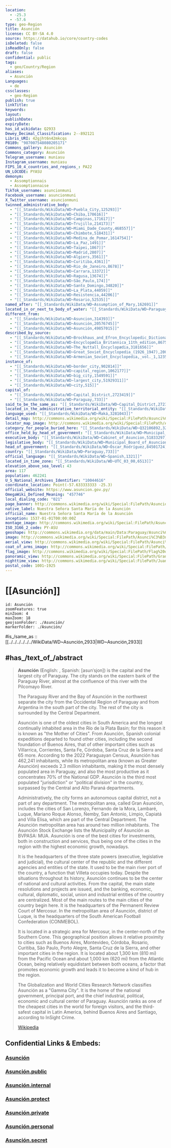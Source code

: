```yaml
---
location:
  - -25.3
  - -57.6
type: geo-Region
title: Asunción
license: CC BY-SA 4.0
source: https://datahub.io/core/country-codes
isDeleted: false
isReadOnly: false
draft: false
confidential: public
tags:
  - geo/Country/Region
aliases:
  - Asunción
Languages:
  - de
cssclasses:
  - geo-Region
publish: true
linkTitle: 
keywords: 
layout: 
publishDate: 
expiryDate: 
has_id_wikidata: Q2933
Dewey_Decimal_Classification: 2--892121
Libris_URI: 42gjht6n42mkcqs
P8189: "987007548080205171"
Commons_gallery: Asunción
Commons_category: Asunción
Telegram_username: muniasu
Instagram_username: muniasu
FIPS_10_4_countries_and_regions_: PA22
UN_LOCODE: PYASU
demonym:
  - Assomptionnais
  - Assomptionnaise
TikTok_username: asuncionmuni
Facebook_username: asuncionmuni
X_Twitter_username: asuncionmuni
twinned_administrative_body:
  - "[[_Standards/WikiData/WD~Puebla_City,125293]]"
  - "[[_Standards/WikiData/WD~Chiba,170616]]"
  - "[[_Standards/WikiData/WD~Campinas,171617]]"
  - "[[_Standards/WikiData/WD~Trujillo,214173]]"
  - "[[_Standards/WikiData/WD~Miami_Dade_County,468557]]"
  - "[[_Standards/WikiData/WD~Chimbote,518431]]"
  - "[[_Standards/WikiData/WD~Medina_de_Pomar,1614754]]"
  - "[[_Standards/WikiData/WD~La_Paz,1491]]"
  - "[[_Standards/WikiData/WD~Taipei,1867]]"
  - "[[_Standards/WikiData/WD~Madrid,2807]]"
  - "[[_Standards/WikiData/WD~Algiers,3561]]"
  - "[[_Standards/WikiData/WD~Curitiba,4361]]"
  - "[[_Standards/WikiData/WD~Rio_de_Janeiro,8678]]"
  - "[[_Standards/WikiData/WD~Carrara,13372]]"
  - "[[_Standards/WikiData/WD~Ragusa,13674]]"
  - "[[_Standards/WikiData/WD~São_Paulo,174]]"
  - "[[_Standards/WikiData/WD~Santo_Domingo,34820]]"
  - "[[_Standards/WikiData/WD~La_Plata,44059]]"
  - "[[_Standards/WikiData/WD~Resistencia,44206]]"
  - "[[_Standards/WikiData/WD~Rosario,52535]]"
named_after: "[[_Standards/WikiData/WD~Assumption_of_Mary,162691]]"
located_in_or_next_to_body_of_water: "[[_Standards/WikiData/WD~Paraguay_River,179396]]"
different_from:
  - "[[_Standards/WikiData/WD~Asuncion,314393]]"
  - "[[_Standards/WikiData/WD~Asunción,20576745]]"
  - "[[_Standards/WikiData/WD~Asunción,49857015]]"
described_by_source:
  - "[[_Standards/WikiData/WD~Brockhaus_and_Efron_Encyclopedic_Dictionary,602358]]"
  - "[[_Standards/WikiData/WD~Encyclopædia_Britannica_11th_edition,867541]]"
  - "[[_Standards/WikiData/WD~The_Nuttall_Encyclopædia,3181656]]"
  - "[[_Standards/WikiData/WD~Great_Soviet_Encyclopedia_(1926_1947),20078554]]"
  - "[[_Standards/WikiData/WD~Armenian_Soviet_Encyclopedia,_vol._1,123560817]]"
instance_of:
  - "[[_Standards/WikiData/WD~border_city,902814]]"
  - "[[_Standards/WikiData/WD~capital_region,1062177]]"
  - "[[_Standards/WikiData/WD~big_city,1549591]]"
  - "[[_Standards/WikiData/WD~largest_city,51929311]]"
  - "[[_Standards/WikiData/WD~city,515]]"
capital_of:
  - "[[_Standards/WikiData/WD~Capital_District,2723419]]"
  - "[[_Standards/WikiData/WD~Paraguay,733]]"
said_to_be_the_same_as: "[[_Standards/WikiData/WD~Capital_District,2723419]]"
located_in_the_administrative_territorial_entity: "[[_Standards/WikiData/WD~Capital_District,2723419]]"
language_used: "[[_Standards/WikiData/WD~Maká,3281043]]"
detail_map: http://commons.wikimedia.org/wiki/Special:FilePath/Asunci%C3%B3n%20location%20map.png
locator_map_image: http://commons.wikimedia.org/wiki/Special:FilePath/Asuncion%20Capital%20District%20in%20Paraguay.svg
category_for_people_buried_here: "[[_Standards/WikiData/WD~Q32106892,32106892]]"
office_held_by_head_of_government: "[[_Standards/WikiData/WD~Municipal_mayor_of_Asuncion,51831955]]"
executive_body: "[[_Standards/WikiData/WD~Cabinet_of_Asuncion,51833297]]"
legislative_body: "[[_Standards/WikiData/WD~Municipal_Board_of_Asuncion,51839125]]"
head_of_government: "[[_Standards/WikiData/WD~Óscar_Rodríguez,84501724]]"
country: "[[_Standards/WikiData/WD~Paraguay,733]]"
official_language: "[[_Standards/WikiData/WD~Spanish,1321]]"
located_in_time_zone: "[[_Standards/WikiData/WD~UTC_03_00,6513]]"
elevation_above_sea_level: 43
area: 117
population: 462241
U_S_National_Archives_Identifier: "10044616"
coordinate_location: Point(-57.633333333 -25.3)
official_website: https://www.asuncion.gov.py/
OmegaWiki_Defined_Meaning: "457746"
local_dialing_code: "021"
page_banner: http://commons.wikimedia.org/wiki/Special:FilePath/Asuncion%20banner.jpg
native_label: Nuestra Señora Santa María de la Asunción
official_name: Nuestra Señora Santa María de la Asunción
inception: 1537-01-01T00:00:00Z
montage_image: http://commons.wikimedia.org/wiki/Special:FilePath/Asuncion%20Montage.jpg
ISO_3166_2_code: PY-ASU
geoshape: http://commons.wikimedia.org/data/main/Data:Paraguay/Asunci%C3%B3n.map
image: http://commons.wikimedia.org/wiki/Special:FilePath/Asunci%C3%B3n%20Paraguay.jpg
aerial_view: http://commons.wikimedia.org/wiki/Special:FilePath/Asunci%C3%B3nFromTheISS.jpg
coat_of_arms_image: http://commons.wikimedia.org/wiki/Special:FilePath/Escudo%20de%20Asunci%C3%B3n%20%28Paraguay%29.svg
flag_image: http://commons.wikimedia.org/wiki/Special:FilePath/Flag%20of%20Asunci%C3%B3n.svg
panoramic_view: http://commons.wikimedia.org/wiki/Special:FilePath/Gran%20Asunci%C3%B3n%20by%20Felipe%20M%C3%A9ndez.jpg
nighttime_view: http://commons.wikimedia.org/wiki/Special:FilePath/Juan%20Augusto%20Sosa%20Ocampos%20-%20T%C3%ADtulo%20Brillante%20Asunci%C3%B3n.jpg
postal_code: 1001–1925
---
```


# [[Asunción]]

```leaflet
id: Asunción
zoomFeatures: true 
minZoom: 4 
maxZoom: 18
geojsonFolder: ./Asunción/
markerFolder: ./Asunción/
```

#is_/same_as :: [[../../../../../../WikiData/WD~Asunción,2933|WD~Asunción,2933]] 


## #has_/text_of_/abstract 

> **Asunción** (English: , Spanish: [asunˈsjon]) is the capital and the largest city of Paraguay. 
> The city stands on the eastern bank of the Paraguay River, 
> almost at the confluence of this river with the Pilcomayo River. 
> 
> The Paraguay River and the Bay of Asunción in the northwest 
> separate the city from the Occidental Region of Paraguay 
> and from Argentina in the south part of the city. 
> The rest of the city is surrounded by the Central Department.
>
> Asunción is one of the oldest cities in South America and the longest continually inhabited area in the Río de la Plata Basin; for this reason it is known as "the Mother of Cities". From Asunción, Spanish colonial expeditions departed to found other cities, including the second foundation of Buenos Aires, that of other important cities such as Villarrica, Corrientes, Santa Fe, Córdoba, Santa Cruz de la Sierra and 65 more. According to the 2022 Paraguayan Census, Asunción has 462,241 inhabitants, while its metropolitan area (known as Greater Asunción) exceeds 2.3 million inhabitants, making it the most densely populated area in Paraguay, and also the most productive as it concentrates 70% of the National GDP. Asunción is the third most populated "jurisdiction" or "political division" in the country, surpassed by the Central and Alto Paraná departments.
>
> Administratively, the city forms an autonomous capital district, not a part of any department. The metropolitan area, called Gran Asunción, includes the cities of San Lorenzo, Fernando de la Mora, Lambaré, Luque, Mariano Roque Alonso, Ñemby, San Antonio, Limpio, Capiatá and Villa Elisa, which are part of the Central Department. The Asunción metropolitan area has around two million inhabitants. The Asunción Stock Exchange lists the Municipality of Asunción as BVPASA: MUA. Asunción is one of the best cities for investments, both in construction and services, thus being one of the cities in the region with the highest economic growth, nowadays.
>
> It is the headquarters of the three state powers (executive, legislative and judicial), the cultural center of the republic and the different agencies and entities of the state. It used to be the main river port of the country, a function that Villeta occupies today. Despite the situations throughout its history, Asunción continues to be the center of national and cultural activities. From the capital, the main state resolutions and projects are issued, and the banking, economic, cultural, diplomatic, social, union and industrial entities of the country are centralized. Most of the main routes to the main cities of the country begin here. It is the headquarters of the Permanent Review Court of Mercosur. In the metropolitan area of Asunción, district of Luque, is the headquarters of the South American Football Confederation (CONMEBOL).
>
> It is located in a strategic area for Mercosur, in the center-north of the Southern Cone. This geographical position allows it relative proximity to cities such as Buenos Aires, Montevideo, Córdoba, Rosario, Curitiba, São Paulo, Porto Alegre, Santa Cruz de la Sierra, and other important cities in the region. It is located about 1,300 km (810 mi) from the Pacific Ocean and about 1,000 km (620 mi) from the Atlantic Ocean, being relatively equidistant between both oceans, a factor that promotes economic growth and leads it to become a kind of hub in the region.
>
> The Globalization and World Cities Research Network classifies Asunción as a "Gamma City". It is the home of the national government, principal port, and the chief industrial, political, economic and cultural center of Paraguay. Asunción ranks as one of the cheapest cities in the world for foreign visitors, and the third-safest capital in Latin America, behind Buenos Aires and Santiago, according to InSight Crime.
>
> [Wikipedia](https://en.wikipedia.org/wiki/Asunci%C3%B3n) 


## Confidential Links & Embeds: 

### [Asunción](/_Standards/Earth/Continent/America~South/Paraguay/departments~Paraguay/Asunción.md) 

### [Asunción.public](/_public/Earth/Continent/America~South/Paraguay/departments~Paraguay/Asunción.public.md) 

### [Asunción.internal](/_internal/Earth/Continent/America~South/Paraguay/departments~Paraguay/Asunción.internal.md) 

### [Asunción.protect](/_protect/Earth/Continent/America~South/Paraguay/departments~Paraguay/Asunción.protect.md) 

### [Asunción.private](/_private/Earth/Continent/America~South/Paraguay/departments~Paraguay/Asunción.private.md) 

### [Asunción.personal](/_personal/Earth/Continent/America~South/Paraguay/departments~Paraguay/Asunción.personal.md) 

### [Asunción.secret](/_secret/Earth/Continent/America~South/Paraguay/departments~Paraguay/Asunción.secret.md)

